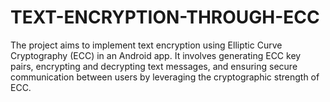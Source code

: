 # TEXT-ENCRYPTION-THROUGH-ECC
The project aims to implement text encryption using Elliptic Curve Cryptography (ECC) in an Android app. It involves generating ECC key pairs, encrypting and decrypting text messages, and ensuring secure communication between users by leveraging the cryptographic strength of ECC.
